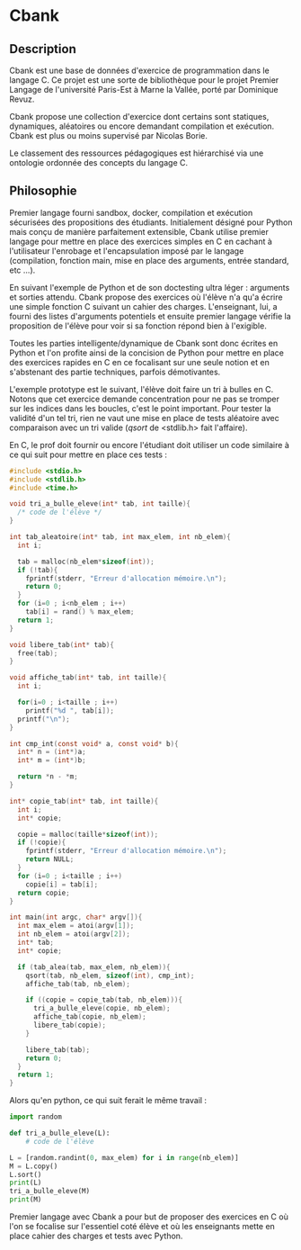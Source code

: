 # Cbank

## Description

Cbank est une base de données d'exercice de programmation dans le
langage C. Ce projet est une sorte de bibliothèque pour le projet
Premier Langage de l'université Paris-Est à Marne la Vallée, porté par
Dominique Revuz.

Cbank propose une collection d'exercice dont certains sont statiques,
dynamiques, aléatoires ou encore demandant compilation et exécution.
Cbank est plus ou moins supervisé par Nicolas Borie.

Le classement des ressources pédagogiques est hiérarchisé via une
ontologie ordonnée des concepts du langage C.


## Philosophie

Premier langage fourni sandbox, docker, compilation et exécution
sécurisées des propositions des étudiants. Initialement désigné pour
Python mais conçu de manière parfaitement extensible, Cbank utilise
premier langage pour mettre en place des exercices simples en C en
cachant à l'utilisateur l'enrobage et l'encapsulation imposé par le
langage (compilation, fonction main, mise en place des arguments,
entrée standard, etc ...).

En suivant l'exemple de Python et de son doctesting ultra léger :
arguments et sorties attendu. Cbank propose des exercices où l'élève
n'a qu'a écrire une simple fonction C suivant un cahier des
charges. L'enseignant, lui, a fourni des listes d'arguments potentiels
et ensuite premier langage vérifie la proposition de l'élève pour voir
si sa fonction répond bien à l'exigible.

Toutes les parties intelligente/dynamique de Cbank sont donc écrites
en Python et l'on profite ainsi de la concision de Python pour mettre
en place des exercices rapides en C en ce focalisant sur une seule
notion et en s'abstenant des partie techniques, parfois démotivantes.


L'exemple prototype est le suivant, l'élève doit faire un tri à bulles
en C. Notons que cet exercice demande concentration pour ne pas se
tromper sur les indices dans les boucles, c'est le point
important. Pour tester la validité d'un tel tri, rien ne vaut une mise
en place de tests aléatoire avec comparaison avec un tri valide
(*qsort* de <stdlib.h> fait l'affaire).

En C, le prof doit fournir ou encore l'étudiant doit utiliser un code
similaire à ce qui suit pour mettre en place ces tests :

```c
#include <stdio.h>
#include <stdlib.h>
#include <time.h>

void tri_a_bulle_eleve(int* tab, int taille){
  /* code de l'élève */
}

int tab_aleatoire(int* tab, int max_elem, int nb_elem){
  int i;

  tab = malloc(nb_elem*sizeof(int));
  if (!tab){
    fprintf(stderr, "Erreur d'allocation mémoire.\n");
	return 0;
  }
  for (i=0 ; i<nb_elem ; i++)
    tab[i] = rand() % max_elem;
  return 1;
}

void libere_tab(int* tab){
  free(tab);
}

void affiche_tab(int* tab, int taille){
  int i;

  for(i=0 ; i<taille ; i++)
    printf("%d ", tab[i]);
  printf("\n");
}

int cmp_int(const void* a, const void* b){
  int* n = (int*)a;
  int* m = (int*)b;

  return *n - *m;
}

int* copie_tab(int* tab, int taille){
  int i;
  int* copie;

  copie = malloc(taille*sizeof(int));
  if (!copie){
    fprintf(stderr, "Erreur d'allocation mémoire.\n");
	return NULL;
  }
  for (i=0 ; i<taille ; i++)
    copie[i] = tab[i];
  return copie;
}

int main(int argc, char* argv[]){
  int max_elem = atoi(argv[1]);
  int nb_elem = atoi(argv[2]);
  int* tab;
  int* copie;

  if (tab_alea(tab, max_elem, nb_elem)){
    qsort(tab, nb_elem, sizeof(int), cmp_int);
	affiche_tab(tab, nb_elem);

	if ((copie = copie_tab(tab, nb_elem))){
      tri_a_bulle_eleve(copie, nb_elem);
	  affiche_tab(copie, nb_elem);
	  libere_tab(copie);
	}

    libere_tab(tab);
	return 0;
  }
  return 1;
}
```

Alors qu'en python, ce qui suit ferait le même travail :

```python
import random

def tri_a_bulle_eleve(L):
    # code de l'élève

L = [random.randint(0, max_elem) for i in range(nb_elem)]
M = L.copy()
L.sort()
print(L)
tri_a_bulle_eleve(M)
print(M)
```

Premier langage avec Cbank a pour but de proposer des exercices en C
où l'on se focalise sur l'essentiel coté élève et où les enseignants
mette en place cahier des charges et tests avec Python.

